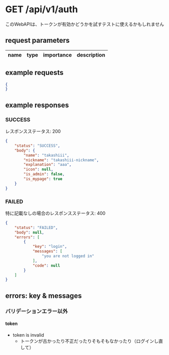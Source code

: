 # GET /api/v1/auth
このWebAPIは、トークンが有効かどうかを試すテストに使えるかもしれません
## request parameters
| name | type | importance | description | 
| ---- | ---- | ---------- | ----------- | 
## example requests
```json
{
}
```
## example responses
### SUCCESS
レスポンスステータス: 200
```json
{
    "status": "SUCCESS",
    "body": {
        "name": "takashiii",
        "nickname": "takashiii-nickname",
        "explanation": "aaa",
        "icon": null,
        "is_admin": false,
        "is_mypage": true
    }
}
```
### FAILED
特に記載なしの場合のレスポンスステータス: 400  
```json
{
    "status": "FAILED",
    "body": null,
    "errors": [
        {
            "key": "login",
            "messages": [
                "you are not logged in"
            ],
            "code": null
        }
    ]
}
```
## errors: key & messages
### バリデーションエラー以外
#### token
- token is invalid
  - トークンが古かったり不正だったりそもそもなかったり（ログインし直して）
